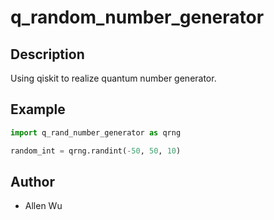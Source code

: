 # q_random_number_generator

## Description
Using qiskit to realize quantum number generator.

## Example
```python
import q_rand_number_generator as qrng

random_int = qrng.randint(-50, 50, 10)
```
## Author
- Allen Wu